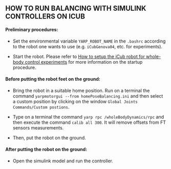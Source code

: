 ## HOW TO RUN BALANCING WITH SIMULINK CONTROLLERS ON ICUB

#### Preliminary procedures:

- Set the environmental variable `YARP_ROBOT_NAME` in the `.bashrc` according to the robot one wants to use (e.g. `iCubGenova04`, etc. for experiments).
 
- Start the robot. Please refer to [How to setup the iCub robot for whole-body control experiments](How-to-setup-the-robot-for-wbc-experiments.md) for more information on the startup procedure.

#### Before putting the robot feet on the ground:

- Bring the robot in a suitable home position. Run on a terminal the command `yarpmotorgui --from homePoseBalancing.ini` and then select a custom position by clicking on the window `Global Joints Commands/Custom postions`.

- Type on a terminal the command `yarp rpc /wholeBodyDynamics/rpc` and then execute the command `calib all 300`. It will remove offsets from FT sensors measurements.

- Then, put the robot on the ground.

#### After putting the robot on the ground:

- Open the simulink model and run the controller.
